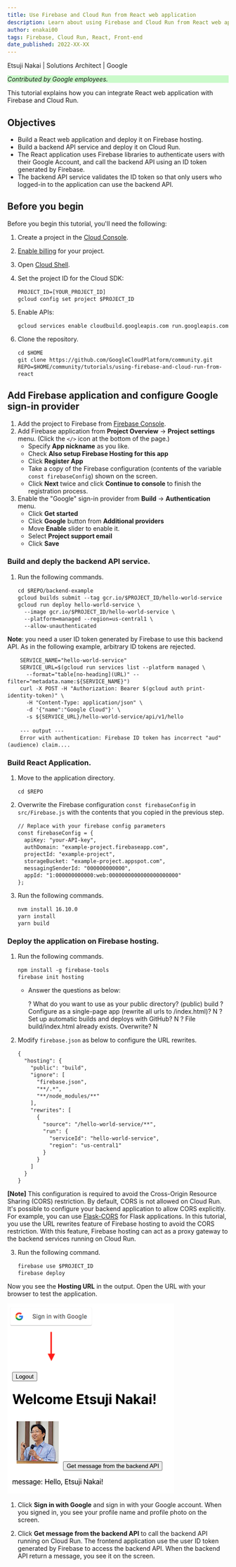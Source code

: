 ```yaml
---
title: Use Firebase and Cloud Run from React web application
description: Learn about using Firebase and Cloud Run from React web application
author: enakai00
tags: Firebase, Cloud Run, React, Front-end
date_published: 2022-XX-XX
---
```


Etsuji Nakai | Solutions Architect | Google

<p style="background-color:#CAFACA;"><i>Contributed by Google employees.</i></p>

This tutorial explains how you can integrate React web application with Firebase
and Cloud Run.

## Objectives

* Build a React web application and deploy it on Firebase hosting.
* Build a backend API service and deploy it on Cloud Run.
* The React application uses Firebase libraries to authenticate users with their Google Account, and call the backend API using an ID token generated by Firebase.
* The backend API service validates the ID token so that only users who logged-in to the application can use the backend API.

## Before you begin

Before you begin this tutorial, you'll need the following:

1.  Create a project in the [Cloud Console](https://console.cloud.google.com/).
2.  [Enable billing](https://cloud.google.com/billing/docs/how-to/modify-project#enable_billing_for_a_project) for your project.
3.  Open [Cloud Shell](https://cloud.google.com/shell/docs/using-cloud-shell).
4.  Set the project ID for the Cloud SDK:

        PROJECT_ID=[YOUR_PROJECT_ID]
        gcloud config set project $PROJECT_ID

5.  Enable APIs:

        gcloud services enable cloudbuild.googleapis.com run.googleapis.com

6.  Clone the repository.

        cd $HOME
        git clone https://github.com/GoogleCloudPlatform/community.git
        REPO=$HOME/community/tutorials/using-firebase-and-cloud-run-from-react

## Add Firebase application and configure Google sign-in provider

1.  Add the project to Firebase from [Firebase Console](https://console.firebase.google.com).
1.  Add Firebase application from **Project Overview** -> **Project settings** menu. (Click the `</>` icon at the bottom of the page.)
    * Specify **App nickname** as you like.
    * Check **Also setup Firebase Hosting for this app**
    * Click **Register App**
    * Take a copy of the Firebase configuration (contents of the variable `const firebaseConfig`) shown on the screen.
    * Click **Next** twice and click **Continue to console** to finish the registration process.
3. Enable the "Google" sign-in provider from **Build** -> **Authentication** menu.
    * Click **Get started**
    * Click **Google** button from **Additional providers**
    * Move **Enable** slider to enable it.
    * Select **Project support email**
    * Click **Save**


### Build and deply the backend API service.

1.  Run the following commands.

        cd $REPO/backend-example
        gcloud builds submit --tag gcr.io/$PROJECT_ID/hello-world-service
        gcloud run deploy hello-world-service \
          --image gcr.io/$PROJECT_ID/hello-world-service \
          --platform=managed --region=us-central1 \
          --allow-unauthenticated

**Note**: you need a user ID token generated by Firebase to use this backend API. As in the following example, arbitrary ID tokens are rejected.

        SERVICE_NAME="hello-world-service"
        SERVICE_URL=$(gcloud run services list --platform managed \
          --format="table[no-heading](URL)" --filter="metadata.name:${SERVICE_NAME}")
        curl -X POST -H "Authorization: Bearer $(gcloud auth print-identity-token)" \
          -H "Content-Type: application/json" \
          -d '{"name":"Google Cloud"}' \
          -s ${SERVICE_URL}/hello-world-service/api/v1/hello

        --- output ---
        Error with authentication: Firebase ID token has incorrect "aud" (audience) claim....

### Build React Application.

1.  Move to the application directory.

        cd $REPO

2.  Overwrite the Firebase configuration `const firebaseConfig` in `src/Firebase.js` with the contents that you copied in the previous step.

        // Replace with your firebase config parameters
        const firebaseConfig = {
          apiKey: "your-API-key",
          authDomain: "example-project.firebaseapp.com",
          projectId: "example-project",
          storageBucket: "example-project.appspot.com",
          messagingSenderId: "000000000000",
          appId: "1:000000000000:web:0000000000000000000000"
        };

3.  Run the following commands.

        nvm install 16.10.0
        yarn install
        yarn build

### Deploy the application on Firebase hosting.

1.  Run the following commands.

        npm install -g firebase-tools
        firebase init hosting

    * Answer the questions as below:

        ? What do you want to use as your public directory? (public) build
        ? Configure as a single-page app (rewrite all urls to /index.html)? N
        ? Set up automatic builds and deploys with GitHub? N
        ? File build/index.html already exists. Overwrite? N

2.  Modify `firebase.json` as below to configure the URL rewrites.

        {
          "hosting": {
            "public": "build",
            "ignore": [
              "firebase.json",
              "**/.*",
              "**/node_modules/**"
            ],
            "rewrites": [
              {
                "source": "/hello-world-service/**",
                "run": {
                  "serviceId": "hello-world-service",
                  "region": "us-central1"
                }
              }
            ]
          }
        }

**[Note]** This configuration is required to avoid the Cross-Origin Resource
Sharing (CORS) restriction. By default, CORS is not allowed on Cloud Run.
It's possible to configure your backend application to allow CORS explicitly.
For example, you can use [Flask-CORS](https://flask-cors.readthedocs.io/en/latest/)
for Flask applications. In this tutorial, you use the URL rewrites feature of
Firebase hosting to avoid the CORS restriction. With this feature, Firebase
hosting can act as a proxy gateway to the backend services running on Cloud Run.

3.  Run the following command.

        firebase use $PROJECT_ID
        firebase deploy

Now you see the **Hosting URL** in the output. Open the URL with your browser to test the application.

![screenshot](/tutorials/using-firebase-and-cloud-run-from-react/doc/img/screenshot.png)

1.  Click **Sign in with Google** and sign in with your Google account. When you
    signed in, you see your profile name and profile photo on the screen.

2.  Click **Get message from the backend API** to call the backend API running
    on Cloud Run. The frontend application use the user ID token generated by
    Firebase to access the backend API. When the backend API return a message,
    you see it on the screen.

